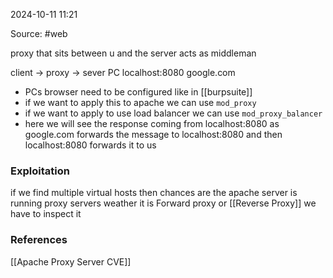 
2024-10-11 11:21

Source: #web 

proxy that sits between u and the server acts as middleman

client        ->        proxy          ->         sever
PC                  localhost:8080          google.com

- PCs browser need to be configured like in [[burpsuite]]
- if we want to apply this to apache we can use `mod_proxy`
- if we want to apply to use load balancer we can use `mod_proxy_balancer`
- here we will see the response coming from localhost:8080 as google.com forwards the message to localhost:8080 and then localhost:8080 forwards it to us
### Exploitation 

if we find multiple virtual hosts then chances are the apache server is running proxy servers weather it is Forward proxy or [[Reverse Proxy]] we have to inspect it
### References
[[Apache Proxy Server CVE]]